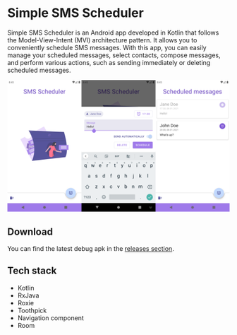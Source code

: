# Simple SMS Scheduler

Simple SMS Scheduler is an Android app developed in Kotlin that follows the Model-View-Intent (MVI) architecture pattern. It allows you to conveniently schedule SMS messages. With this app, you can easily manage your scheduled messages, select contacts, compose messages, and perform various actions, such as sending immediately or deleting scheduled messages.

![Simple SMS Scheduler](/screenshots/simple-sms-scheduler.png)

## Download

You can find the latest debug apk in the [releases section](https://github.com/ziem/simple-sms-scheduler/releases/tag/latest).

## Tech stack

- Kotlin
- RxJava
- Roxie
- Toothpick
- Navigation component
- Room
